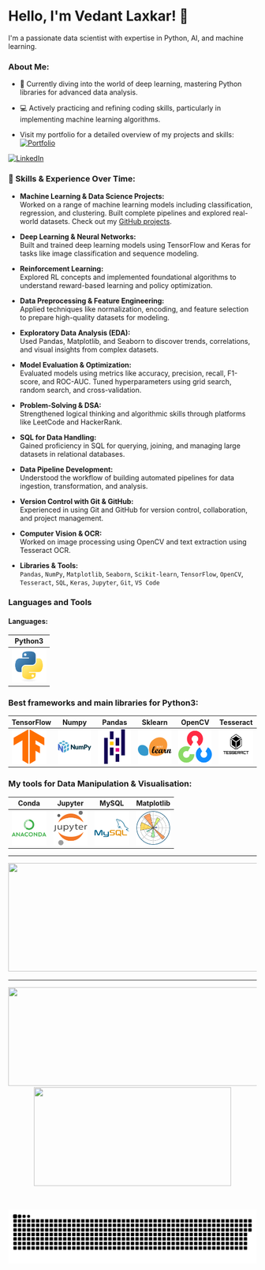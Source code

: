 # Hello, I'm Vedant Laxkar! 👋

I'm a passionate data scientist with expertise in Python, AI, and machine learning.

### About Me:
- 🌱 Currently diving into the world of deep learning, mastering Python libraries for advanced data analysis.
- 💻 Actively practicing and refining coding skills, particularly in implementing machine learning algorithms.

- Visit my portfolio for a detailed overview of my projects and skills: [![Portfolio](https://img.shields.io/badge/Portfolio-Visit-brightgreen?style=for-the-badge&logo=github)](https://vedantlaxkar.github.io/)

<!-- ### Social media: 📡    
[![Twitter](https://img.shields.io/twitter/url/https/twitter.com/RaghavK80739117.svg?style=social&label=Follow%20%40RaghavK80739117)](https://twitter.com/RaghavK80739117) -->
 
 <!--[![LeetCode](https://img.shields.io/twitter/url?label=Follow%20%40Vedantlaxkar684&logo=leetcode&style=social&url=https://leetcode.com/vedantlaxkar684)](https://leetcode.com/vedantlaxkar684)

[![Stack Overflow](https://img.shields.io/twitter/url?label=Follow%20%4025406978/vedant-laxkar&logo=stackoverflow&style=social&url=https://stackoverflow.com/users/25406978/vedant-laxkar)](https://stackoverflow.com/users/25540194/vedant-laxkar) -->


[![LinkedIn](https://img.shields.io/twitter/url?label=Follow%20%40vedant-laxkar-128107259/&logo=linkedin&style=social&url=https://www.linkedin.com/in/vedant-laxkar-128107259/)](https://www.linkedin.com/in/vedant-laxkar-128107259/)

### 🚀 Skills & Experience Over Time:

- **Machine Learning & Data Science Projects:**  
  Worked on a range of machine learning models including classification, regression, and clustering. Built complete pipelines and explored real-world datasets. Check out my [GitHub projects](https://github.com/vedantlaxkar/Softraw).

- **Deep Learning & Neural Networks:**  
  Built and trained deep learning models using TensorFlow and Keras for tasks like image classification and sequence modeling.

- **Reinforcement Learning:**  
  Explored RL concepts and implemented foundational algorithms to understand reward-based learning and policy optimization.

- **Data Preprocessing & Feature Engineering:**  
  Applied techniques like normalization, encoding, and feature selection to prepare high-quality datasets for modeling.

- **Exploratory Data Analysis (EDA):**  
  Used Pandas, Matplotlib, and Seaborn to discover trends, correlations, and visual insights from complex datasets.

- **Model Evaluation & Optimization:**  
  Evaluated models using metrics like accuracy, precision, recall, F1-score, and ROC-AUC. Tuned hyperparameters using grid search, random search, and cross-validation.

- **Problem-Solving & DSA:**  
  Strengthened logical thinking and algorithmic skills through platforms like LeetCode and HackerRank.

- **SQL for Data Handling:**  
  Gained proficiency in SQL for querying, joining, and managing large datasets in relational databases.

- **Data Pipeline Development:**  
  Understood the workflow of building automated pipelines for data ingestion, transformation, and analysis.

- **Version Control with Git & GitHub:**  
  Experienced in using Git and GitHub for version control, collaboration, and project management.

- **Computer Vision & OCR:**  
  Worked on image processing using OpenCV and text extraction using Tesseract OCR.

- **Libraries & Tools:**  
  `Pandas`, `NumPy`, `Matplotlib`, `Seaborn`, `Scikit-learn`, `TensorFlow`, `OpenCV`, `Tesseract`, `SQL`, `Keras`, `Jupyter`, `Git`, `VS Code`


### Languages and Tools

#### Languages:
| Python3 | 
|---------|
| <img src="https://github.com/devicons/devicon/blob/master/icons/python/python-original.svg" title="Python"  alt="Python" width="70" height="70"/> |
### Best frameworks and main libraries for Python3:

| TensorFlow | Numpy | Pandas | Sklearn | OpenCV | Tesseract |
|------------|-------|--------|---------|--------|-----------|
| <img src="https://github.com/devicons/devicon/blob/master/icons/tensorflow/tensorflow-original.svg" title="TensorFlow"  alt="TensorFlow" width="70" height="70"/> | <img src="https://github.com/devicons/devicon/blob/master/icons/numpy/numpy-original-wordmark.svg" title="Numpy" alt="Numpy" width="70" height="70"/> | <img src="https://github.com/devicons/devicon/blob/master/icons/pandas/pandas-original.svg" title="Pandas" alt="Pandas" width="70" height="70"/> | <img src="https://github.com/devicons/devicon/blob/master/icons/scikitlearn/scikitlearn-original.svg" title="sklearn" alt="sklearn" width="70" height="70"/> | <img src="https://github.com/devicons/devicon/blob/master/icons/opencv/opencv-original.svg" title="OpenCV" alt="OpenCV" width="70" height="70"/> | <img src="images/Tesseract.jpg" title="Tesseract OCR" alt="Tesseract" width="70" height="70"/> |

### My tools for Data Manipulation & Visualisation:

| Conda | Jupyter | MySQL | Matplotlib |
|-------|---------|-------|------------|
| <img src="https://github.com/devicons/devicon/blob/master/icons/anaconda/anaconda-original-wordmark.svg" title="Anaconda" alt="Conda" width="70" height="70"/> | <img src="https://github.com/devicons/devicon/blob/master/icons/jupyter/jupyter-original-wordmark.svg" title="Jupyter" alt="Jupyter" width="70" height="70"/> | <img src="https://github.com/devicons/devicon/blob/master/icons/mysql/mysql-original-wordmark.svg" title="MySQL" alt="MySQL" width="70" height="70"/> | <img src="https://github.com/devicons/devicon/blob/master/icons/matplotlib/matplotlib-original.svg" title="Matplotlib" alt="Matplotlib" width="70" height="70"/> |

---

<p align="center">
  <img width="800" height="220" src="https://streak-stats.demolab.com?user=vedantlaxkar&theme=highcontrast&hide_border=true&border_radius=5&card_width=800">
</p>

---

<p align="center">
  <img width="600" height="200" src="https://github-readme-stats.vercel.app/api?username=vedantlaxkar&show_icons=true&theme=vision-friendly-dark">
  <img width="400" height="200" src="https://github-readme-stats.vercel.app/api/top-langs/?username=Raghavkhandelwal12&size_weight=0.0005&count_weight=0.3&layout=compact&theme=vision-friendly-dark">
</p>

<div id="header" align="center">
  <img src="https://komarev.com/ghpvc/?username=vedantlaxkar&style=for-the-badge&color=orange" alt=""/>
</div>

<p align="center">
 <img width="1000" src="https://github.com/vedantlaxkar/vedantlaxkar/raw/main/assets/github-snake.svg" alt="snake"/>
</p>

